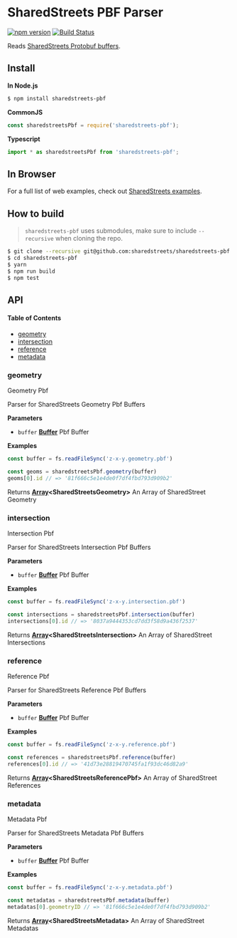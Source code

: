 # SharedStreets PBF Parser

[![npm version](https://badge.fury.io/js/sharedstreets-pbf.svg)](https://badge.fury.io/js/sharedstreets-pbf)
[![Build Status](https://travis-ci.org/sharedstreets/sharedstreets-pbf.svg?branch=master)](https://travis-ci.org/sharedstreets/sharedstreets-pbf)

Reads [SharedStreets Protobuf buffers](https://github.com/sharedstreets/sharedstreets-ref-system/tree/master/proto).

## Install

**In Node.js**

```bash
$ npm install sharedstreets-pbf
```

**CommonJS**

```js
const sharedstreetsPbf = require('sharedstreets-pbf');
```

**Typescript**

```js
import * as sharedstreetsPbf from 'sharedstreets-pbf';
```

## In Browser

For a full list of web examples, check out [SharedStreets examples](https://github.com/sharedstreets/sharedstreets-examples).

## How to build

> `sharedstreets-pbf` uses submodules, make sure to include `--recursive` when cloning the repo.

```bash
$ git clone --recursive git@github.com:sharedstreets/sharedstreets-pbf.git
$ cd sharedstreets-pbf
$ yarn
$ npm run build
$ npm test
```

## API

<!-- Generated by documentation.js. Update this documentation by updating the source code. -->

#### Table of Contents

-   [geometry](#geometry)
-   [intersection](#intersection)
-   [reference](#reference)
-   [metadata](#metadata)

### geometry

Geometry Pbf

Parser for SharedStreets Geometry Pbf Buffers

**Parameters**

-   `buffer` **[Buffer](https://nodejs.org/api/buffer.html)** Pbf Buffer

**Examples**

```javascript
const buffer = fs.readFileSync('z-x-y.geometry.pbf')

const geoms = sharedstreetsPbf.geometry(buffer)
geoms[0].id // => '81f666c5e1e4de0f7df4fbd793d909b2'
```

Returns **[Array](https://developer.mozilla.org/docs/Web/JavaScript/Reference/Global_Objects/Array)&lt;SharedStreetsGeometry>** An Array of SharedStreet Geometry

### intersection

Intersection Pbf

Parser for SharedStreets Intersection Pbf Buffers

**Parameters**

-   `buffer` **[Buffer](https://nodejs.org/api/buffer.html)** Pbf Buffer

**Examples**

```javascript
const buffer = fs.readFileSync('z-x-y.intersection.pbf')

const intersections = sharedstreetsPbf.intersection(buffer)
intersections[0].id // => '8037a9444353cd7dd3f58d9a436f2537'
```

Returns **[Array](https://developer.mozilla.org/docs/Web/JavaScript/Reference/Global_Objects/Array)&lt;SharedStreetsIntersection>** An Array of SharedStreet Intersections

### reference

Reference Pbf

Parser for SharedStreets Reference Pbf Buffers

**Parameters**

-   `buffer` **[Buffer](https://nodejs.org/api/buffer.html)** Pbf Buffer

**Examples**

```javascript
const buffer = fs.readFileSync('z-x-y.reference.pbf')

const references = sharedstreetsPbf.reference(buffer)
references[0].id // => '41d73e28819470745fa1f93dc46d82a9'
```

Returns **[Array](https://developer.mozilla.org/docs/Web/JavaScript/Reference/Global_Objects/Array)&lt;SharedStreetsReferencePbf>** An Array of SharedStreet References

### metadata

Metadata Pbf

Parser for SharedStreets Metadata Pbf Buffers

**Parameters**

-   `buffer` **[Buffer](https://nodejs.org/api/buffer.html)** Pbf Buffer

**Examples**

```javascript
const buffer = fs.readFileSync('z-x-y.metadata.pbf')

const metadatas = sharedstreetsPbf.metadata(buffer)
metadatas[0].geometryID // => '81f666c5e1e4de0f7df4fbd793d909b2'
```

Returns **[Array](https://developer.mozilla.org/docs/Web/JavaScript/Reference/Global_Objects/Array)&lt;SharedStreetsMetadata>** An Array of SharedStreet Metadatas
